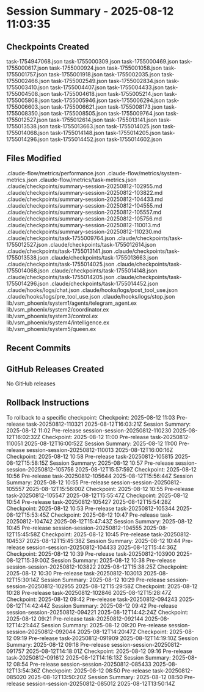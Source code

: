 # Session Summary - 2025-08-12 11:03:35

## Checkpoints Created
task-1754947068.json
task-1755000309.json
task-1755000469.json
task-1755000617.json
task-1755000924.json
task-1755001058.json
task-1755001757.json
task-1755001918.json
task-1755002035.json
task-1755002466.json
task-1755002549.json
task-1755002834.json
task-1755003410.json
task-1755004407.json
task-1755004433.json
task-1755004508.json
task-1755004618.json
task-1755005214.json
task-1755005808.json
task-1755005946.json
task-1755006294.json
task-1755006603.json
task-1755006621.json
task-1755008173.json
task-1755008350.json
task-1755008505.json
task-1755009764.json
task-1755012527.json
task-1755012614.json
task-1755013141.json
task-1755013538.json
task-1755013663.json
task-1755014025.json
task-1755014068.json
task-1755014148.json
task-1755014205.json
task-1755014296.json
task-1755014452.json
task-1755014602.json

## Files Modified
.claude-flow/metrics/performance.json
.claude-flow/metrics/system-metrics.json
.claude-flow/metrics/task-metrics.json
.claude/checkpoints/summary-session-20250812-102955.md
.claude/checkpoints/summary-session-20250812-103822.md
.claude/checkpoints/summary-session-20250812-104433.md
.claude/checkpoints/summary-session-20250812-104555.md
.claude/checkpoints/summary-session-20250812-105557.md
.claude/checkpoints/summary-session-20250812-105756.md
.claude/checkpoints/summary-session-20250812-110013.md
.claude/checkpoints/summary-session-20250812-110230.md
.claude/checkpoints/task-1755009764.json
.claude/checkpoints/task-1755012527.json
.claude/checkpoints/task-1755012614.json
.claude/checkpoints/task-1755013141.json
.claude/checkpoints/task-1755013538.json
.claude/checkpoints/task-1755013663.json
.claude/checkpoints/task-1755014025.json
.claude/checkpoints/task-1755014068.json
.claude/checkpoints/task-1755014148.json
.claude/checkpoints/task-1755014205.json
.claude/checkpoints/task-1755014296.json
.claude/checkpoints/task-1755014452.json
.claude/hooks/logs/chat.json
.claude/hooks/logs/post_tool_use.json
.claude/hooks/logs/pre_tool_use.json
.claude/hooks/logs/stop.json
lib/vsm_phoenix/system1/agents/telegram_agent.ex
lib/vsm_phoenix/system2/coordinator.ex
lib/vsm_phoenix/system3/control.ex
lib/vsm_phoenix/system4/intelligence.ex
lib/vsm_phoenix/system5/queen.ex

## Recent Commits


## GitHub Releases Created
No GitHub releases

## Rollback Instructions
To rollback to a specific checkpoint:
Checkpoint: 2025-08-12 11:03	Pre-release	task-20250812-110321	2025-08-12T16:03:21Z
Session Summary: 2025-08-12 11:02	Pre-release	session-session-20250812-110230	2025-08-12T16:02:32Z
Checkpoint: 2025-08-12 11:00	Pre-release	task-20250812-110051	2025-08-12T16:00:52Z
Session Summary: 2025-08-12 11:00	Pre-release	session-session-20250812-110013	2025-08-12T16:00:16Z
Checkpoint: 2025-08-12 10:58	Pre-release	task-20250812-105815	2025-08-12T15:58:15Z
Session Summary: 2025-08-12 10:57	Pre-release	session-session-20250812-105756	2025-08-12T15:57:59Z
Checkpoint: 2025-08-12 10:56	Pre-release	task-20250812-105644	2025-08-12T15:56:44Z
Session Summary: 2025-08-12 10:55	Pre-release	session-session-20250812-105557	2025-08-12T15:56:00Z
Checkpoint: 2025-08-12 10:55	Pre-release	task-20250812-105547	2025-08-12T15:55:47Z
Checkpoint: 2025-08-12 10:54	Pre-release	task-20250812-105427	2025-08-12T15:54:28Z
Checkpoint: 2025-08-12 10:53	Pre-release	task-20250812-105344	2025-08-12T15:53:45Z
Checkpoint: 2025-08-12 10:47	Pre-release	task-20250812-104742	2025-08-12T15:47:43Z
Session Summary: 2025-08-12 10:45	Pre-release	session-session-20250812-104555	2025-08-12T15:45:58Z
Checkpoint: 2025-08-12 10:45	Pre-release	task-20250812-104537	2025-08-12T15:45:38Z
Session Summary: 2025-08-12 10:44	Pre-release	session-session-20250812-104433	2025-08-12T15:44:36Z
Checkpoint: 2025-08-12 10:39	Pre-release	task-20250812-103900	2025-08-12T15:39:00Z
Session Summary: 2025-08-12 10:38	Pre-release	session-session-20250812-103822	2025-08-12T15:38:25Z
Checkpoint: 2025-08-12 10:30	Pre-release	task-20250812-103013	2025-08-12T15:30:14Z
Session Summary: 2025-08-12 10:29	Pre-release	session-session-20250812-102955	2025-08-12T15:29:58Z
Checkpoint: 2025-08-12 10:28	Pre-release	task-20250812-102846	2025-08-12T15:28:47Z
Checkpoint: 2025-08-12 09:42	Pre-release	task-20250812-094243	2025-08-12T14:42:44Z
Session Summary: 2025-08-12 09:42	Pre-release	session-session-20250812-094221	2025-08-12T14:42:24Z
Checkpoint: 2025-08-12 09:21	Pre-release	task-20250812-092144	2025-08-12T14:21:44Z
Session Summary: 2025-08-12 09:20	Pre-release	session-session-20250812-092044	2025-08-12T14:20:47Z
Checkpoint: 2025-08-12 09:19	Pre-release	task-20250812-091909	2025-08-12T14:19:10Z
Session Summary: 2025-08-12 09:18	Pre-release	session-session-20250812-091757	2025-08-12T14:18:01Z
Checkpoint: 2025-08-12 09:16	Pre-release	task-20250812-091612	2025-08-12T14:16:13Z
Session Summary: 2025-08-12 08:54	Pre-release	session-session-20250812-085433	2025-08-12T13:54:36Z
Checkpoint: 2025-08-12 08:50	Pre-release	task-20250812-085020	2025-08-12T13:50:20Z
Session Summary: 2025-08-12 08:50	Pre-release	session-session-20250812-085012	2025-08-12T13:50:14Z
